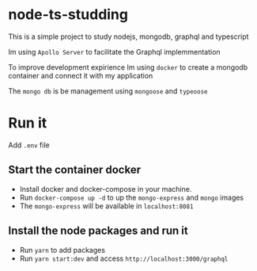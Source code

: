 # node-ts-studding

This is a simple project to study nodejs, mongodb, graphql and typescript

Im using `Apollo Server` to facilitate the Graphql implemmentation

To improve development expirience Im using `docker` to create a mongodb container and connect it with my application

The `mongo db` is be management using `mongoose` and `typeoose`


# Run it

Add `.env` file
## Start the container docker
- Install docker and docker-compose in your machine.
- Run `docker-compose up -d` to up the `mongo-express` and `mongo` images
- The `mongo-express` will be available in `localhost:8081`


## Install the node packages and run it
- Run `yarn` to add packages
- Run `yarn start:dev` and access `http://localhost:3000/graphql`